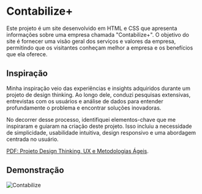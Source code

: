 
# Contabilize+ 

Este projeto é um site desenvolvido em HTML e CSS que apresenta informações sobre uma empresa chamada "Contabilize+". O objetivo do site é fornecer uma visão geral dos serviços e valores da empresa, permitindo que os visitantes conheçam melhor a empresa e os benefícios que ela oferece.

## Inspiração
Minha inspiração veio das experiências e insights adquiridos durante um projeto de design thinking. Ao longo dele, conduzi pesquisas extensivas, entrevistas com os usuários e análise de dados para entender profundamente o problema e encontrar soluções inovadoras. 

No decorrer desse processo, identifiquei elementos-chave que me inspiraram e guiaram na criação deste projeto. Isso incluiu a necessidade de simplicidade, usabilidade intuitiva, design responsivo e uma abordagem centrada no usuário.

[PDF: 
Projeto Design Thinking, UX e Metodologias Ágeis](https://www.dropbox.com/s/ny7wkcknzk1tsi7/Projeto%20Design%20Thinking%2C%20UX%20e%20Metodologias%20%C3%81geis.pdf?dl=0).

## Demonstração

![Contabilize](/img/gif.gif)

